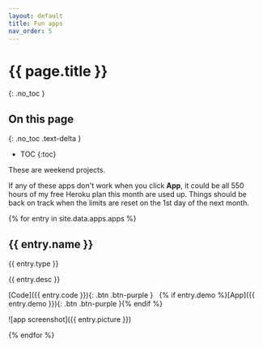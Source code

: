```yaml
---
layout: default
title: Fun apps
nav_order: 5
---
```


# {{ page.title }}

{: .no_toc }

## On this page

{: .no_toc .text-delta }

- TOC
   {:toc}
   
These are weekend projects.

If any of these apps don't work when you click **App**, it could be all 550 hours of my free Heroku plan this month are used up. Things should be back on track when the limits are reset on the 1st day of the next month.

{% for entry in site.data.apps.apps %}

## {{ entry.name }}

{{ entry.type }}

{{ entry.desc }}

[Code]({{ entry.code }}){: .btn .btn-purple }&nbsp;&nbsp;
{% if entry.demo %}[App]({{ entry.demo }}){: .btn .btn-purple }{% endif %}

![app screenshot]({{ entry.picture }})

{% endfor %}



